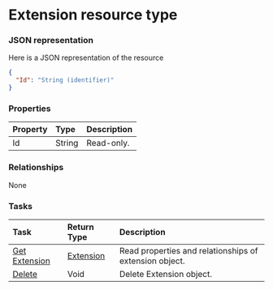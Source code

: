 # Extension resource type



### JSON representation

Here is a JSON representation of the resource

<!-- {
  "blockType": "resource",
  "optionalProperties": [

  ],
  "@odata.type": "microsoft.graph.Extension"
}-->

```json
{
  "Id": "String (identifier)"
}

```
### Properties
| Property	   | Type	|Description|
|:---------------|:--------|:----------|
|Id|String| Read-only.|

### Relationships
None


### Tasks

| Task		   | Return Type	|Description|
|:---------------|:--------|:----------|
|[Get Extension](../api/extension_get.md) | [Extension](extension.md) |Read properties and relationships of extension object.|
|[Delete](../api/extension_delete.md) | Void	|Delete Extension object. |

<!-- uuid: b4d487f0-6988-4946-be93-0079633b1ad6
2015-10-16 22:29:34 UTC -->
<!-- {
  "type": "#page.annotation",
  "description": "Extension resource",
  "keywords": "",
  "section": "documentation",
  "tocPath": ""
}-->